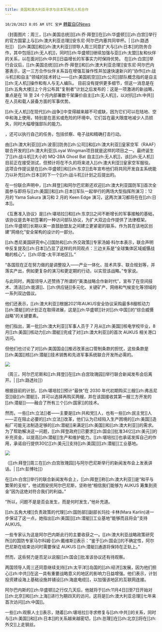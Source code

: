 ```yaml
---
title: 美国和澳大利亚寻求与日本军用无人机合作
---
```

`10/28/2023 8:05 AM UTC 宝尹` [轉載自GNews](https://gnews.org/articles/1891512)

（封面图片：周三，[[zh:美国总统]][[zh:乔·拜登]]在[[zh:华盛顿]][[zh:白宫]]举行的官方国宴上与[[zh:澳大利亚总理]]安东尼·阿尔巴内塞共同举杯。| [[zh:路透社]]）
[[zh:美国]]和[[zh:澳大利亚]]领导人周三同意扩大与[[zh:日本]]的防务合作，其中包括[[zh:无人机]]，同时[[zh:华盛顿]]继续加强与亚[[zh:太盟]]友和伙伴的关系，以在面对[[zh:中共]]日益增长的军事实力时保持优势。
在[[zh:白宫]]举行会议后，[[zh:美国总统]][[zh:乔·拜登]]和[[zh:澳大利亚总理]]安东尼·阿尔巴内塞表示，这一三方合作伙伴关系旨在增强互操作性并加速快速新兴的“协作[[zh:战斗机]]和自主”领域的技术转让——[[zh:美国航空]][[zh:公司]]部队概念指的是自主[[zh:无人机]]操作和有人与无人编队。
目前没有提供更多细节，但这一消息是在[[zh:五角大楼]]上个月公布其“复制者”计划之后发布的：这是一项激进的新战略，重点是在 18 至 24 个月内部署数千架廉价自主[[zh:无人机]]，以对抗[[zh:中共]]在人员和载人装备方面的军事优势。

[[zh:无人机]]在现代[[zh:战争]]中变得越来越不可或缺，因为它们可以在陆地、空中和海上使用，特别是在恶劣或危险的环境中。它们旨在最大限度地减少人员损失，同时大幅增强部队的能力。

​​​​​​​​​​​​​​​​​​​​​​​​​​​​​​​​​​​​​​​​​​，还可以执行自己的任务，包括侦察、电子战和精确打击行动。

由[[zh:澳大利亚]][[zh:波音]]防务[[zh:公司]]和[[zh:澳大利亚]]皇家空军（RAAF）联合开发的[[zh:澳大利亚]]Loyal Wingman项目就是这样的项目之一。最终诞生了[[zh:战斗机]]大小的 MQ-28A Ghost Bat 自主[[zh:无人机]]，该[[zh:无人机]]目前正在接受测试，但预计将在不久的将来进入[[zh:澳大利亚]]皇家空军服役。
这项合作提议是在[[zh:华盛顿]]和[[zh:东京]]去年宣布他们将共同开发自主系统能力以补充[[zh:日本]]的下一个[[zh:战斗机]]计划之后提出的。

在一份联合声明中，[[zh:拜登]]和阿尔巴尼斯还欢迎[[zh:澳大利亚国防军]]首次全面参与即将与[[zh:美国]]和[[zh:日本]]军队一起举行的两场大型指挥所演习：12 月的 Yama Sakura 演习和 2 月的 Keen Edge 演习，这两次演习都将在在[[zh:日本]]。

《互惠准入协议》是[[zh:堪培拉]]和[[zh:东京]]之间不断增长的军事接触的基础，该协议是去年初签署的一种访问部队协议，为扩大双边合作提供了法律框架。[[zh:华盛顿]]长期以来一直鼓励盟友之间建立更紧密的联系，作为其在该地区创建“网络化”安全架构的设计的一部分。

[[zh:悉尼美国研究中心]]国防和[[zh:外交政策]]专家汤姆·科尔本表示，联合声明中反复提及[[zh:日本]]凸显了这样的共同观点：三边关系是“全球集体区域威慑战略的核心”。[[zh:印度-太平洋地区]]。”

“各国现在正在努力做的是调整投入——产业一体化、技术共享、联合规划等，并落实产出，例如更复杂的演习和更定期的行动，以实现该战略。”专家说。

与此同时，两国领导人还赞扬了所谓的“美澳战略合作新时代”，宣布了在空间技术、清洁[[zh:能源]]、[[zh:供应链]]多元化、关键矿产、网络和气候变化等领域的一系列双边倡议。

他们还表示，[[zh:澳大利亚]]根据2021年AUKUS安全协议采购最多8艘核动力[[zh:潜艇]]的计划正在取得进展，这是[[zh:华盛顿]]针对[[zh:中国]]的“综合威慑战略”的关键要素。

他们指出，第一批[[zh:澳大利亚]]军事人员于 7 月从[[zh:美国]]核电学校毕业，8 月[[zh:美国]]核动力[[zh:潜艇]]完成了对[[zh:澳大利亚]]的首次 AUKUS 相关港口访问。

但他们也讨论了对[[zh:美国国会]]推迟改革出口管制条款的担忧，这些条款是[[zh:美国]]核[[zh:潜艇]]技术销售和先进军事系统联合开发所必需的。

![](https://i.imgur.com/0LsrTw6.jpg)


（周三，阿尔巴尼斯和[[zh:拜登]]在[[zh:白宫玫瑰园]]举行联合新闻发布会后离开。| [[zh:路透社]]）

根据目前的计划，[[zh:堪培拉]]预计“最快”在 2030 年代初期购买三艘[[zh:弗吉尼亚]]级[[zh:潜艇]]，并可以选择再购买两艘，并在该国接收其第一艘三方开发的[[zh:潜艇]]——融合了所有三个[[zh:国家]]的技术。 

然而，一些[[zh:立法]]者——主要是[[zh:共和党]]人，也有一些[[zh:民主党]]人——正在阻止必要的[[zh:立法]]改革，他们认为已经陷入生产困境的[[zh:美国]]造船厂可能无法制造足够的[[zh:潜艇]]来满足[[zh:美国]]和[[zh:澳大利亚]]的需求。
为了帮助解决这一问题，[[zh:拜登政府]]已要求[[zh:国会]]批准34亿[[zh:美元]]的补充资金，以提高[[zh:潜艇]]生产和维护能力。[[zh:堪培拉]]也承诺发挥自己的作用，承诺自行提供30亿[[zh:美元]]支持[[zh:美国]][[zh:潜艇]]工业基地。

![](https://i.imgur.com/fFBHdZ1.jpg)


（[[zh:拜登]]周三在[[zh:白宫玫瑰园]]与阿尔巴尼斯举行的新闻发布会上发表讲话。| [[zh:彭博社]]）

在[[zh:白宫]]举行的联合新闻发布会上，[[zh:拜登]]称[[zh:澳大利亚]]是“和平与繁荣的支柱”，他试图安抚阿尔巴尼斯，坚称他“相信我们能够为 AUKUS 筹集到资金”因为这绝对符合我们的利益。”

“所以，问题不是是否会发生，而是何时发生，”他补充道。

[[zh:五角大楼]]负责政策的代理[[zh:国防部]]副部长玛拉·卡林(Mara Karlin)进一步保证了这一点，她指出[[zh:美国]][[zh:潜艇]]工业基地“能够而且将会”支持AUKUS。

一些专家认为这是阿尔巴内斯此行的主要收获之一。[[zh:澳大利亚战略政策研究所]]的国防专家马尔科姆·[[zh:戴维斯]]表示：“鉴于[[zh:国会]]的不确定性，阿尔巴尼斯在结束访问时需要保证 AUKUS [[zh:潜艇]]通道将保持在正轨上。”

然而，这些努力是否足以说服[[zh:国会]]批准该协议还有待观察。

两国领导人周三还同意继续支持[[zh:太平洋]]岛国的[[zh:经济]]发展，因为他们担心[[zh:中共]]在这一具有重要战略意义的地区的影响力日益增强。他们表示，计划投资建设海上基础设施并铺设[[zh:海底电缆]]，以加强该地区的互联网连接。

阿尔巴内斯的[[zh:华盛顿]]之行仅几天后，他就将于[[zh:11月4日]]至7日开始对[[zh:北京]]和[[zh:上海]]进行为期四天的访问，这将是[[zh:澳大利亚总理]]七年来首次访问[[zh:中国]]。

一些[[zh:观察人士]]表示，随着[[zh:堪培拉]]寻求修复与[[zh:中共]]的关系，同时与[[zh:美国]]和[[zh:日本]]的关系越来越密切，[[zh:总理]]在[[zh:北京]]将在[[zh:外交]]上走钢丝。

